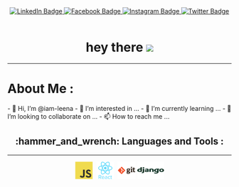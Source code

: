 
<!-- [![GitHub Streak](https://github-readme-streak-stats.herokuapp.com?user=iam-bkpl&theme=github-dark-blue)](https://git.io/streak-stats)
[![GitHub Streak](https://streak-stats.demolab.com/?user=iam-bkpl)](https://git.io/streak-stats) -->
<div align="center" >
  
<div id="badges">
  <a href="https://www.linkedin.com/in/iam-bkpl/" target="_blank">
    <img src="https://img.shields.io/badge/LinkedIn-blue?style=for-the-badge&logo=linkedin&logoColor=white" alt="LinkedIn Badge"/>
  </a>
  
  <a href="https://www.facebook.com/bkpl02" target="_blank">
    <img src="https://img.shields.io/badge/Facebook-blue?style=for-the-badge&logo=facebook&logoColor=white" alt="Facebook Badge"/>
  </a>
  
  <a href="https://www.instagram.com/iambkpl/" target="_blank">
    <img src="https://img.shields.io/badge/Instagram-red?style=for-the-badge&logo=instagram&logoColor=white" alt="Instagram Badge"/>
  </a>
  
  <a href="https://twitter.com/iam_bkpl" target="_blank">
    <img src="https://img.shields.io/badge/Twitter-blue?style=for-the-badge&logo=twitter&logoColor=white" alt="Twitter Badge"/>
  </a>
  
</div>
  <img src="https://komarev.com/ghpvc/?username=iam-bkpl&style=flat-square&color=blue" alt=""/>
  
  <h1>
  hey there
  <img src="https://media.giphy.com/media/hvRJCLFzcasrR4ia7z/giphy.gif" width="30px"/>
</h1>
  <hr/>
  
</div>
<div align="left">
  
  <h1>  About Me :</h1>
- 👋 Hi, I’m @iam-leena
- 👀 I’m interested in ...
- 🌱 I’m currently learning ...
- 💞️ I’m looking to collaborate on ...
- 📫 How to reach me ...
  
  
  
  
   </div> 
   <div align="center">
  <h2> :hammer_and_wrench: Languages and Tools :</h2>
  <hr>
  </div>
  <div align="center">
    <img src="https://github.com/devicons/devicon/blob/master/icons/javascript/javascript-original.svg" title="JavaScript" alt="JavaScript" width="40" height="40"/>&nbsp;
     <img src="https://github.com/devicons/devicon/blob/master/icons/react/react-original-wordmark.svg" title="React" alt="React" width="40" height="40"/>&nbsp;
    <img src="https://github.com/devicons/devicon/blob/master/icons/git/git-original-wordmark.svg" title="Git" **alt="Git" width="40" height="40"/>
  <img src="https://raw.githubusercontent.com/devicons/devicon/1119b9f84c0290e0f0b38982099a2bd027a48bf1/icons/django/django-plain-wordmark.svg" width="60" height="40" />
  <div>

